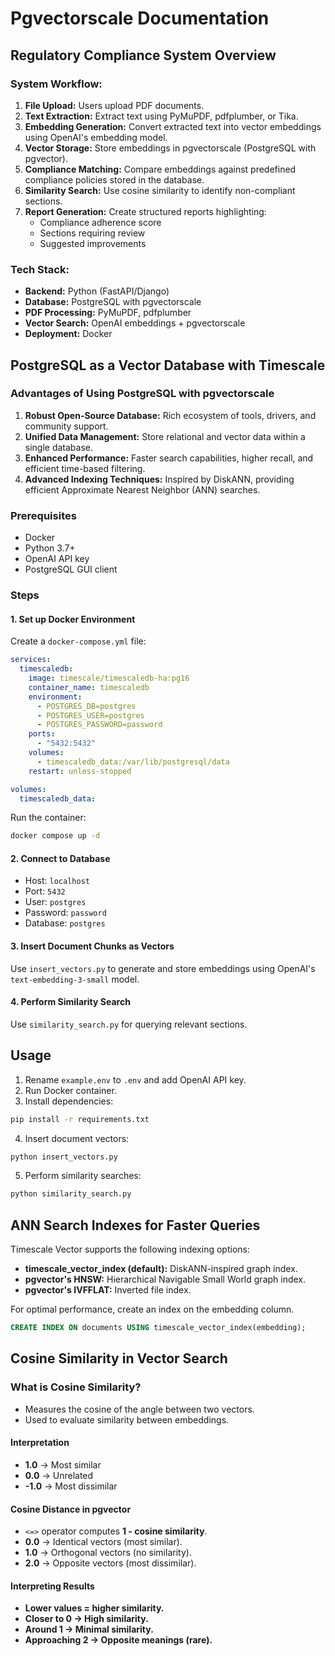 # Pgvectorscale Documentation

## Regulatory Compliance System Overview

### System Workflow:
1. **File Upload:** Users upload PDF documents.
2. **Text Extraction:** Extract text using PyMuPDF, pdfplumber, or Tika.
3. **Embedding Generation:** Convert extracted text into vector embeddings using OpenAI's embedding model.
4. **Vector Storage:** Store embeddings in pgvectorscale (PostgreSQL with pgvector).
5. **Compliance Matching:** Compare embeddings against predefined compliance policies stored in the database.
6. **Similarity Search:** Use cosine similarity to identify non-compliant sections.
7. **Report Generation:** Create structured reports highlighting:
   - Compliance adherence score
   - Sections requiring review
   - Suggested improvements

### Tech Stack:
- **Backend:** Python (FastAPI/Django)
- **Database:** PostgreSQL with pgvectorscale
- **PDF Processing:** PyMuPDF, pdfplumber
- **Vector Search:** OpenAI embeddings + pgvectorscale
- **Deployment:** Docker

## PostgreSQL as a Vector Database with Timescale

### Advantages of Using PostgreSQL with pgvectorscale
1. **Robust Open-Source Database:** Rich ecosystem of tools, drivers, and community support.
2. **Unified Data Management:** Store relational and vector data within a single database.
3. **Enhanced Performance:** Faster search capabilities, higher recall, and efficient time-based filtering.
4. **Advanced Indexing Techniques:** Inspired by DiskANN, providing efficient Approximate Nearest Neighbor (ANN) searches.

### Prerequisites
- Docker
- Python 3.7+
- OpenAI API key
- PostgreSQL GUI client

### Steps
#### 1. Set up Docker Environment
Create a `docker-compose.yml` file:

```yaml
services:
  timescaledb:
    image: timescale/timescaledb-ha:pg16
    container_name: timescaledb
    environment:
      - POSTGRES_DB=postgres
      - POSTGRES_USER=postgres
      - POSTGRES_PASSWORD=password
    ports:
      - "5432:5432"
    volumes:
      - timescaledb_data:/var/lib/postgresql/data
    restart: unless-stopped

volumes:
  timescaledb_data:
```
Run the container:
```sh
docker compose up -d
```

#### 2. Connect to Database
- Host: `localhost`
- Port: `5432`
- User: `postgres`
- Password: `password`
- Database: `postgres`

#### 3. Insert Document Chunks as Vectors
Use `insert_vectors.py` to generate and store embeddings using OpenAI's `text-embedding-3-small` model.

#### 4. Perform Similarity Search
Use `similarity_search.py` for querying relevant sections.

## Usage
1. Rename `example.env` to `.env` and add OpenAI API key.
2. Run Docker container.
3. Install dependencies:
```sh
pip install -r requirements.txt
```
4. Insert document vectors:
```sh
python insert_vectors.py
```
5. Perform similarity searches:
```sh
python similarity_search.py
```

## ANN Search Indexes for Faster Queries
Timescale Vector supports the following indexing options:
- **timescale_vector_index (default):** DiskANN-inspired graph index.
- **pgvector's HNSW:** Hierarchical Navigable Small World graph index.
- **pgvector's IVFFLAT:** Inverted file index.

For optimal performance, create an index on the embedding column.

```sql
CREATE INDEX ON documents USING timescale_vector_index(embedding);
```

## Cosine Similarity in Vector Search
### What is Cosine Similarity?
- Measures the cosine of the angle between two vectors.
- Used to evaluate similarity between embeddings.

#### Interpretation
- **1.0** → Most similar
- **0.0** → Unrelated
- **-1.0** → Most dissimilar

#### Cosine Distance in pgvector
- `<=>` operator computes **1 - cosine similarity**.
- **0.0** → Identical vectors (most similar).
- **1.0** → Orthogonal vectors (no similarity).
- **2.0** → Opposite vectors (most dissimilar).

#### Interpreting Results
- **Lower values = higher similarity.**
- **Closer to 0 → High similarity.**
- **Around 1 → Minimal similarity.**
- **Approaching 2 → Opposite meanings (rare).**

